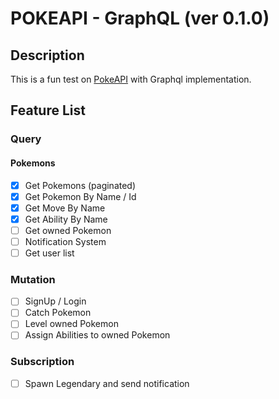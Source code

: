 # POKEAPI - GraphQL (ver 0.1.0)

## Description

This is a fun test on [PokeAPI](pokeapi.co) with Graphql implementation.

## Feature List

### Query

#### Pokemons

- [x] Get Pokemons (paginated)
- [x] Get Pokemon By Name / Id
- [x] Get Move By Name
- [x] Get Ability By Name
- [ ] Get owned Pokemon
- [ ] Notification System
- [ ] Get user list

### Mutation

- [ ] SignUp / Login
- [ ] Catch Pokemon
- [ ] Level owned Pokemon
- [ ] Assign Abilities to owned Pokemon

### Subscription

- [ ] Spawn Legendary and send notification
